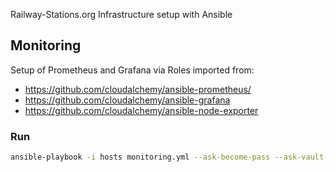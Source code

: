 Railway-Stations.org Infrastructure setup with Ansible

## Monitoring

Setup of Prometheus and Grafana via Roles imported from:

- https://github.com/cloudalchemy/ansible-prometheus/
- https://github.com/cloudalchemy/ansible-grafana
- https://github.com/cloudalchemy/ansible-node-exporter

### Run

```sh
ansible-playbook -i hosts monitoring.yml --ask-become-pass --ask-vault-pass
```

